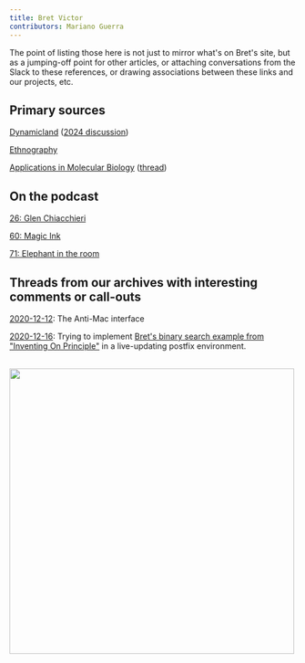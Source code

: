 ```yaml
---
title: Bret Victor
contributors: Mariano Guerra
---
```


The point of listing those here is not just to mirror what's on Bret's site, but as a jumping-off point for other articles, or attaching conversations from the Slack to these references, or drawing associations between these links and our projects, etc.

## Primary sources

[Dynamicland](https://dynamicland.org) ([2024 discussion](https://akkartik.name/archives/foc/linking-together/1725460553.288869.html))

[Ethnography](https://christophlabacher.com/notes/ethnographic-research-on-dynamicland)

[Applications in Molecular Biology](https://www.youtube.com/watch?v=_gXiVOmaVSo#t=14m16s) ([thread](https://akkartik.name/archives/foc/linking-together/1671209838.247159.html))

## On the podcast

[26: Glen Chiacchieri](https://futureofcoding.org/episodes/026)

[60: Magic Ink](https://futureofcoding.org/episodes/060)

[71: Elephant in the room](https://futureofcoding.org/episodes/071)

## Threads from our archives with interesting comments or call-outs

[2020-12-12](https://akkartik.name/archives/foc/linking-together/1607775639.365100.html): The Anti-Mac interface

[2020-12-16](https://akkartik.name/archives/foc/thinking-together/1607887127.284300.html#1608190990.334700): Trying to implement [Bret's binary search example from "Inventing On Principle"](https://vimeo.com/36579366) in a live-updating postfix environment.
<p>&nbsp; &nbsp; <img src='/20201216-bv-binarysearch.png' width='500px'/>
